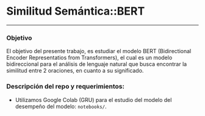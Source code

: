 # Similitud Semántica::BERT
***

### Objetivo

El objetivo del presente trabajo, es estudiar el modelo BERT (Bidirectional Encoder Representatios from Transformers), el cual es un modelo bidireccional para el análisis de lenguaje natural que busca encontrar la similitud entre 2 oraciones, en cuanto a su significado.

### Descripción del repo y requerimientos:

- Utilizamos Google Colab (GRU) para el estudio del modelo del desempeño del modelo: `notebooks/`.
